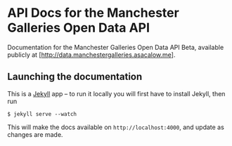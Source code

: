 # API Docs for the Manchester Galleries Open Data API

Documentation for the Manchester Galleries Open Data API Beta, available publicly at [http://data.manchestergalleries.asacalow.me].

## Launching the documentation

This is a [Jekyll](JEKYLL) app – to run it locally you will first have to install Jekyll, then run

    $ jekyll serve --watch

This will make the docs available on `http://localhost:4000`, and update as changes are made.

[JEKYLL]: htp://jekyllrb.com
